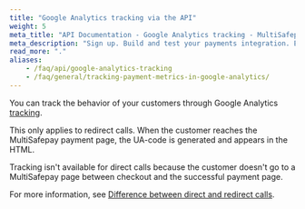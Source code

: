 ```yaml
---
title: "Google Analytics tracking via the API"
weight: 5
meta_title: "API Documentation - Google Analytics tracking - MultiSafepay Docs"
meta_description: "Sign up. Build and test your payments integration. Explore our products and services. Use our API Reference, SDKs, and wrappers. Get support."
read_more: "."
aliases:
    - /faq/api/google-analytics-tracking
    - /faq/general/tracking-payment-metrics-in-google-analytics/
---
```


You can track the behavior of your customers through Google Analytics [tracking](/api/#create-an-order).  

This only applies to redirect calls. When the customer reaches the MultiSafepay payment page, the UA-code is generated and appears in the HTML.

Tracking isn't available for direct calls because the customer doesn't go to a MultiSafepay page between checkout and the successful payment page. 

For more information, see [Difference between direct and redirect calls](/developer/api/difference-between-direct-and-redirect).